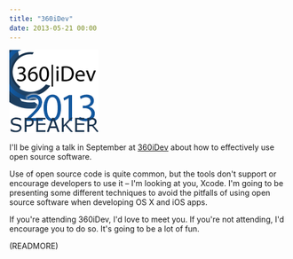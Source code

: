 ```yaml
---
title: "360iDev"
date: 2013-05-21 00:00
---
```


 ![](/img/import/blog/360idev/A4BC2C0C85A74565A84E56689C82C466.png)

I'll be giving a talk in September at [360iDev](http://360idev.com) about how to effectively use open source software.

Use of open source code is quite common, but the tools don't support or encourage developers to use it – I'm looking at you, Xcode. I'm going to be presenting some different techniques to avoid the pitfalls of using open source software when developing OS X and iOS apps.

If you're attending 360iDev, I'd love to meet you. If you're not attending, I'd encourage you to do so. It's going to be a lot of fun.

(READMORE)
